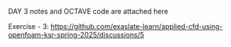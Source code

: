 DAY 3 notes and OCTAVE code are attached here

Exercise - 3: https://github.com/exaslate-learn/applied-cfd-using-openfoam-ksr-spring-2025/discussions/5
